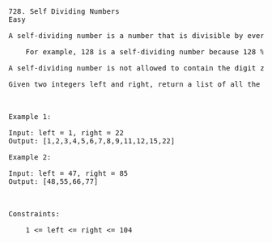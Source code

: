 <pre>
728. Self Dividing Numbers
Easy

A self-dividing number is a number that is divisible by every digit it contains.

    For example, 128 is a self-dividing number because 128 % 1 == 0, 128 % 2 == 0, and 128 % 8 == 0.

A self-dividing number is not allowed to contain the digit zero.

Given two integers left and right, return a list of all the self-dividing numbers in the range [left, right].

 

Example 1:

Input: left = 1, right = 22
Output: [1,2,3,4,5,6,7,8,9,11,12,15,22]

Example 2:

Input: left = 47, right = 85
Output: [48,55,66,77]

 

Constraints:

    1 <= left <= right <= 104

</pre>
